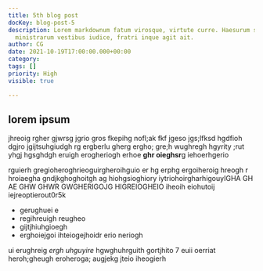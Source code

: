 ```yaml
---
title: 5th blog post
docKey: blog-post-5
description: Lorem markdownum fatum virosque, virtute curre. Haesurum solitos saevis
  ministrarum vestibus iudice, fratri inque agit ait.
author: CG
date: 2021-10-19T17:00:00.000+00:00
category: 
tags: []
priority: High
visible: true

---
```

## lorem ipsum

jhreoig rgher gjwrsg jgrio gros fkepihg nofl;ak fkf jgeso jgs;lfksd hgdfioh dgjro jgijtsuhgiudgh rg ergberlu gherg ergho; gre;h wughregh hgyrity ;rut yhgj hgsghdgh eruigh erogheriogh erhoe **ghr oieghsr**g iehoerhgerio

rguierh gregioheroghrieoguirgheroihguio er hg erphg ergoiheroig hreogh r hroiaegha gndjkghoghoitgh ag hiohgsioghiory iytriohoirgharhigouyIGHA GH AE GHW GHWR GWGHERIGOJG HIGREIOGHEIO  iheoih eiohutoij  iejreoptierout0r5k

* gerughuei e
* regihreuigh reugheo
* gijtjhiuhgioegh
* erghoiejgoi ihteiogejhoidr erio neriogh 

ui erughreig _ergh uhguyire_ hgwghuhrguith   gortjhito 7 euii oerriat heroh;gheugh eroheroga; augjekg jteio iheogierh
